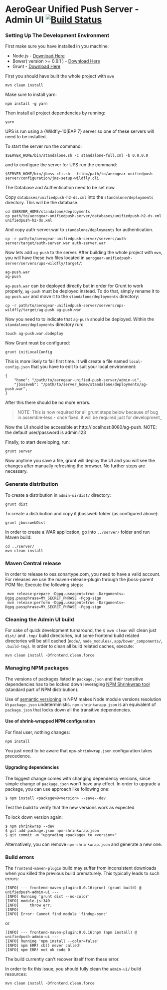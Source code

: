 # AeroGear Unified Push Server - Admin UI [![Build Status](https://travis-ci.org/aerogear/aerogear-unifiedpush-server-admin-ui.png)](https://travis-ci.org/aerogear/aerogear-unifiedpush-server-admin-ui)

### Setting Up The Development Environment

First make sure you have installed in you machine:

* Node.js - [Download Here](http://nodejs.org/)
* Bower( version >= 0.9.1 ) - [Download Here](https://bower.io/#install-bower)
* Grunt - [Download Here](https://gruntjs.com/getting-started)

First you should have built the whole project with `mvn`

```
mvn clean install
```

Make sure to install yarn:

    npm install -g yarn

Then install all project dependencies by running:
    
    yarn

UPS is run using a {Wildfly-10|EAP 7} server so one of these servers will need to be installed.

To start the server run the command:

```
$SERVER_HOME/bin/standalone.sh -c standalone-full.xml -b 0.0.0.0
```

and to configure the server for UPS run the command:

```
$SERVER_HOME/bin/jboss-cli.sh --file=/path/to/aerogear-unifiedpush-server/configuration/jms-setup-wildfly.cli
```

The Database and Authentication need to be set now.

Copy `databases/unifiedpush-h2-ds.xml` into the `standalone/deployments` directory. This will be the database.
```
cd $SERVER_HOME/standalone/deployments
cp path/to/aerogear-unifiedpush-server/databases/unifiedpush-h2-ds.xml unifiedpush-h2-ds.xml
```
And copy auth-server.war to `standalone/deployments` for authentication.
```
cp -r path/to/aerogear-unifiedpush-server/servers/auth-server/target/auth-server.war auth-server.war
```

Now lets add `ag-push` to the server. After building the whole project with `mvn`, you will have these two files located in `aerogear-unifiedpush-server/servers/ups-wildfly/target/`:

```
ag-push.war
ag-push
```
`ag-push.war` can be deployed directly but in order for Grunt to work properly, `ag-push` must be deployed instead. To do that, simply rename it to `ag-push.war` and move it to the `standalone/deployments` directory:

```
cp -r path/to/aerogear-unifiedpush-server/servers/ups-wildfly/target/ag-push ag-push.war
```

Now you need to to indicate that `ag-push` should be deployed. Within the `standalone/deployments` directory run:
```
touch ag-push.war.dodeploy
```
Now Grunt must be configured:

    grunt initLocalConfig

This is more likely to fail first time. It will create a file named `local-config.json` that you have to edit to suit your local environment:

    {
        "home": "/path/to/aerogear-unified-push-server/admin-ui",
        "jbossweb": "/path/to/server_home/standalone/deployments/ag-push.war",
    }


 After this there should be no more errors.

> NOTE: This is now required for all grunt steps below because of bug in assemble-less - once fixed, it will be required just for development_

Now the UI should be accessible at http://localhost:8080/ag-push. NOTE: the default user/password is admin:123

Finally, to start developing, run:

    grunt server

Now anytime you save a file, grunt will deploy the UI and you will see the changes after manually refreshing the browser. No further steps are necessary.


### Generate distribution

To create a distribution in `admin-ui/dist/` directory:

    grunt dist
    
To create a distribution and copy it jbossweb folder (as configured above):

    grunt jbosswebDist
    
    
In order to create a WAR application, go into `../server/` folder and run Maven build:

    cd ../server/
    mvn clean install
    

### Maven Central release

In order to release to oss.sonartype.com, you need to have a valid account. For releases we use the maven-release-plugin through the jboss-parent POM file. Execute the following steps:

     mvn release:prepare -Dgpg.useagent=true -Darguments=-Dgpg.passphrase=MY_SECRET_PHRASE -Pgpg-sign
     mvn release:perform -Dgpg.useagent=true -Darguments=-Dgpg.passphrase=MY_SECRET_PHRASE -Pgpg-sign


### Cleaning the Admin UI build

For sake of quick development turnaround, the `$ mvn clean` will clean just `dist/` and `.tmp/` build directories, but some frontend build related directories will be still cached (`node/`, `node_modules/`, `app/bower_components/`, `.build-tmp`). In order to clean all build related caches, execute:

    mvn clean install -Dfrontend.clean.force


### Managing NPM packages

The versions of packages listed in `package.json` and their transitive dependencies has to be locked down leveraging [NPM Shrinkwrap tool](http://blog.nodejs.org/2012/02/27/managing-node-js-dependencies-with-shrinkwrap/) (standard part of NPM distribution).

Use of [semantic versioning](https://github.com/npm/node-semver) in NPM makes Node module versions resolution in `package.json` undeterministic. `npm-shrinkwrapp.json` is an equivalent of `package.json` that locks down all the transitive dependencies.

#### Use of shrink-wrapped NPM configuration

For final user, nothing changes:

    npm install

You just need to be aware that `npm-shrinkwrap.json` configuration takes precedence.

#### Upgrading dependencies

The biggest change comes with changing dependency versions, since simple change of `package.json` won't have any effect. In order to upgrade a package, you can use approach like following one:

    $ npm install <package>@<version> --save--dev

Test the build to verify that the new versions work as expected

To lock down version again:

    $ npm shrinkwrap --dev
    $ git add package.json npm-shrinkwrap.json
    $ git commit -m "upgrading <package> to <version>"

Alternatively, you can remove `npm-shrinkwrap.json` and generate a new one.

### Build errors

The `frontend-maven-plugin` build may suffer from inconsistent downloads when you killed the previous build prematurely. This typically leads to such errors:

    [INFO] --- frontend-maven-plugin:0.0.16:grunt (grunt build) @ unifiedpush-admin-ui ---
    [INFO] Running 'grunt dist --no-color'
    [INFO] module.js:340
    [INFO]     throw err;
    [INFO]           ^
    [INFO] Error: Cannot find module 'findup-sync'

or

    [INFO] --- frontend-maven-plugin:0.0.16:npm (npm install) @ unifiedpush-admin-ui ---
    [INFO] Running 'npm install --color=false'
    [INFO] npm ERR! cb() never called!
    [INFO] npm ERR! not ok code 0

The build currently can't recover itself from these error.

In order to fix this issue, you should fully clean the `admin-ui/` build resources:

    mvn clean install -Dfrontend.clean.force
